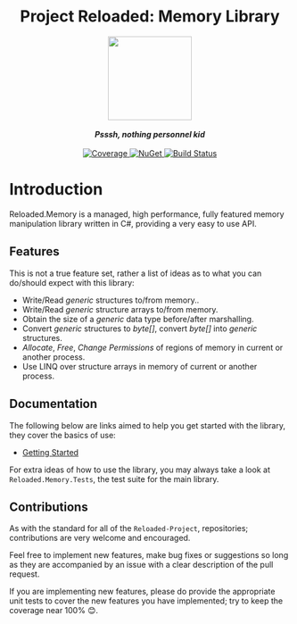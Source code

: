

<div align="center">
	<h1>Project Reloaded: Memory Library</h1>
	<img src="https://i.imgur.com/BjPn7rU.png" width="150" align="center" />
	<br/> <br/>
	<strong><i>Psssh, nothing personnel kid</i></strong>
	<br/> <br/>
	<!-- Coverage -->
	<a href="https://codecov.io/gh/Reloaded-Project/Reloaded.Memory">
		<img src="https://codecov.io/gh/Reloaded-Project/Reloaded.Memory/branch/master/graph/badge.svg" alt="Coverage" />
	</a>
	<!-- NuGet -->
	<a href="https://www.nuget.org/packages/Reloaded.Memory">
		<img src="https://img.shields.io/nuget/v/Reloaded.Memory.svg" alt="NuGet" />
	</a>
	<!-- Build Status -->
	<a href="https://ci.appveyor.com/project/sewer56lol/reloaded-memory">
		<img src="https://ci.appveyor.com/api/projects/status/qlks2pma4lrr6c4f?svg=true" alt="Build Status" />
	</a>
</div>

# Introduction
Reloaded.Memory is a managed, high performance, fully featured memory manipulation library written in C#, providing a very easy to use API.

## Features
This is not a true feature set, rather a list of ideas as to what you can do/should expect with this library:

+ Write/Read *generic* structures to/from memory..
+ Write/Read *generic* structure arrays to/from memory.
+ Obtain the size of a *generic* data type before/after marshalling.
+ Convert *generic* structures to *byte[]*, convert *byte[]* into *generic* structures.
+ *Allocate*, *Free*, *Change Permissions* of regions of memory in current or another process.
+ Use LINQ over structure arrays in memory of current or another process. 

## Documentation

The following below are links aimed to help you get started with the library, they cover the basics of use:

+ [Getting Started](Docs/Getting-Started.md)

For extra ideas of how to use the library, you may always take a look at `Reloaded.Memory.Tests`, the test suite for the main library.

## Contributions
As with the standard for all of the `Reloaded-Project`, repositories; contributions are very welcome and encouraged.

Feel free to implement new features, make bug fixes or suggestions so long as they are accompanied by an issue with a clear description of the pull request.

If you are implementing new features, please do provide the appropriate unit tests to cover the new features you have implemented; try to keep the coverage near 100% 😊.
